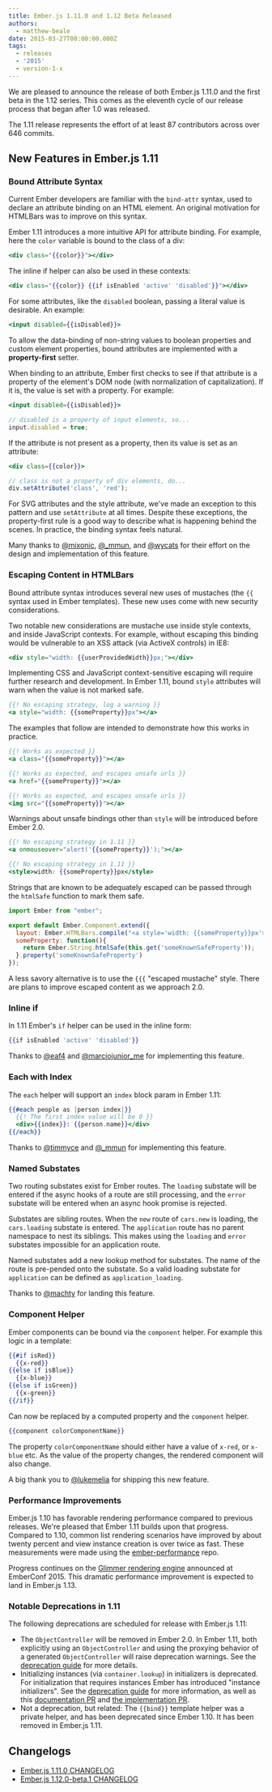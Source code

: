 ```yaml
---
title: Ember.js 1.11.0 and 1.12 Beta Released
authors:
  - matthew-beale
date: 2015-03-27T00:00:00.000Z
tags:
  - releases
  - '2015'
  - version-1-x
---
```



We are pleased to announce the release of both Ember.js 1.11.0 and the
first beta in the 1.12 series. This comes as the eleventh cycle of our
release process that began after 1.0 was released.

The 1.11 release represents the effort of at least 87 contributors
across over 646 commits.

## New Features in Ember.js 1.11

### Bound Attribute Syntax

Current Ember developers are familiar with the `bind-attr` syntax, used
to declare an attribute binding on an HTML element. An original
motivation for HTMLBars was to improve on this syntax.

Ember 1.11 introduces a more intuitive API for attribute binding. For
example, here the `color` variable is bound to the class of a div:

```handlebars
<div class="{{color}}"></div>
```

The inline if helper can also be used in these contexts:

```handlebars
<div class="{{color}} {{if isEnabled 'active' 'disabled'}}"></div>
```

For some attributes, like the `disabled` boolean, passing a literal value
is desirable. An example:

```handlebars
<input disabled={{isDisabled}}>
```

To allow the data-binding of non-string values to boolean properties and
custom element properties, bound attributes are implemented with a
**property-first** setter.

When binding to an attribute, Ember first checks to see if that attribute is a
property of the element's DOM node (with normalization of capitalization). If it
is, the value is set with a property. For example:

```handlebars
<input disabled={{isDisabled}}>
```

```javascript
// disabled is a property of input elements, so...
input.disabled = true;
```

If the attribute is not present as a property, then its value is set as an
attribute:

```handlebars
<div class={{color}}>
```

```javascript
// class is not a property of div elements, do...
div.setAttribute('class', 'red');
```

For SVG attributes and the style attribute, we've made an exception to this pattern
and use `setAttribute` at all times.
Despite these exceptions, the property-first rule is a good way to describe what is
happening behind the scenes. In practice, the binding syntax feels natural.

Many thanks to [@mixonic](http://twitter.com/mixonic), [@\_mmun](http://twitter.com/_mmun),
and [@wycats](http://twitter.com/wycats) for their effort on the design and implementation
of this feature.

### Escaping Content in HTMLBars

Bound attribute syntax introduces several new uses of mustaches
(the `{{` syntax used in Ember templates). These new uses
come with new security considerations.

Two notable new considerations are mustache use inside style
contexts, and inside JavaScript contexts. For example, without
escaping this
binding would be vulnerable to an XSS attack (via ActiveX
controls) in IE8:

```handlebars
<div style="width: {{userProvidedWidth}}px;"></div>
```

Implementing CSS and JavaScript context-sensitive escaping
will require further research and development. In Ember 1.11,
bound `style` attributes will warn when the value is not marked safe.

```handlebars
{{! No escaping strategy, log a warning }}
<a style="width: {{someProperty}}px"></a>
```

The examples that follow are intended to demonstrate how this
works in practice.

```handlebars
{{! Works as expected }}
<a class="{{someProperty}}"></a>

{{! Works as expected, and escapes unsafe urls }}
<a href="{{someProperty}}"></a>

{{! Works as expected, and escapes unsafe urls }}
<img src="{{someProperty}}"></a>
```

Warnings about unsafe bindings other than `style` will be introduced
before Ember 2.0.

```handlebars
{{! No escaping strategy in 1.11 }}
<a onmouseover="alert('{{someProperty}}');"></a>

{{! No escaping strategy in 1.11 }}
<style>width: {{someProperty}}px</style>
```

Strings that are known to be adequately escaped can be
passed through the `htmlSafe` function to mark them safe.

```javascript
import Ember from "ember";

export default Ember.Component.extend({
  layout: Ember.HTMLBars.compile("<a style='width: {{someProperty}}px'>"),
  someProperty: function(){
    return Ember.String.htmlSafe(this.get('someKnownSafeProperty'));
  }.property('someKnownSafeProperty')
});
```

A less savory alternative is to use the `{{{` "escaped mustache" style. There are
plans to improve escaped content as we approach 2.0.

### Inline if

In 1.11 Ember's `if` helper can be used in the inline form:

```handlebars
{{if isEnabled 'active' 'disabled'}}
```

Thanks to [@eaf4](https://twitter.com/eaf4) and [@marciojunior\_me](https://twitter.com/marciojunior_me) for
implementing this feature.

### Each with Index

The `each` helper will support an `index` block param in Ember 1.11:

```handlebars
{{#each people as |person index|}}
  {{! The first index value will be 0 }}
  <div>{{index}}: {{person.name}}</div>
{{/each}}
```

Thanks to [@timmyce](https://twitter.com/timmyce) and [@\_mmun](https://twitter.com/_mmun) for
implementing this feature.

### Named Substates

Two routing substates exist for Ember routes. The `loading` substate will be entered
if the async hooks of a route are still processing, and the `error` substate will be
entered when an async hook promise is rejected.

Substates are sibling routes. When the `new` route of `cars.new` is loading, the `cars.loading`
substate is entered. The `application` route has no parent namespace to nest its siblings.
This makes using the `loading` and `error` substates impossible for an application route.

Named substates add a new lookup method for substates. The name of the route is pre-pended
onto the substate. So a valid loading substate for `application` can be defined as
`application_loading`.

Thanks to [@machty](http://twitter.com/machty) for landing this feature.

### Component Helper

Ember components can be bound via the `component` helper. For example this logic
in a template:

```handlebars
{{#if isRed}}
  {{x-red}}
{{else if isBlue}}
  {{x-blue}}
{{else if isGreen}}
  {{x-green}}
{{/if}}
```

Can now be replaced by a computed property and the `component` helper.

```handlebars
{{component colorComponentName}}
```

The property `colorComponentName` should either have a value of `x-red`, or `x-blue` etc. As
the value of the property changes, the rendered component will also change.

A big thank you to [@lukemelia](https://twitter.com/lukemelia) for shipping
this new feature.

### Performance Improvements

Ember.js 1.10 has favorable rendering performance compared to previous releases. We're
pleased that Ember 1.11 builds upon that progress. Compared to 1.10, common list
rendering scenarios have improved by about twenty percent and view instance
creation is over twice as fast. These measurements were made using the
[ember-performance](https://github.com/eviltrout/ember-performance) repo.

Progress continues on the [Glimmer rendering engine](https://github.com/emberjs/ember.js/pull/10501)
announced at EmberConf 2015. This dramatic performance improvement is expected to
land in Ember.js 1.13.

### Notable Deprecations in 1.11

The following deprecations are scheduled for release with Ember.js 1.11:

- The `ObjectController` will be removed in Ember 2.0. In Ember 1.11,
  both explicitly using an `ObjectController` and using the proxying behavior
  of a generated `ObjectController` will raise deprecation warnings. See the
  [deprecation guide](/guides/deprecations#toc_objectcontroller) for more details.
- Initializing instances (via `container.lookup`) in initializers is deprecated. For
  initialization that requires instances Ember has introduced "instance initializers". See
  the [deprecation guide](/guides/deprecations#toc_access-to-instances-in-initializers)
  for more information, as well as this [documentation PR](https://github.com/emberjs/website/pull/1951)
  and [the implementation PR](https://github.com/emberjs/ember.js/pull/10256).
- Not a deprecation, but related: The `{{bind}}` template helper was a private
  helper, and has been deprecated
  since Ember 1.10. It has been removed in Ember.js 1.11.

## Changelogs

- [Ember.js 1.11.0 CHANGELOG](https://github.com/emberjs/ember.js/blob/v1.11.0/CHANGELOG.md)
- [Ember.js 1.12.0-beta.1 CHANGELOG](https://github.com/emberjs/ember.js/blob/v1.12.0-beta.1/CHANGELOG.md)
